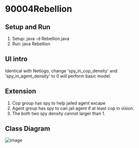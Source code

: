 # 90004Rebellion
## Setup and Run
1. Setup: java -d Rebellion.java </br>
2. Run:   java Rebellion
## UI intro

Identical with Netlogo, change 'spy_in_cop_density' and 'spy_in_agent_density' to 0 will perform basic model.
## Extension
1. Cop group has spy to help jailed agent excape
2. Agent group has spy to can jail agent if at least cop in vision.
3. The both two spy density cannot larger than 1.
## Class Diagram
![image]()
